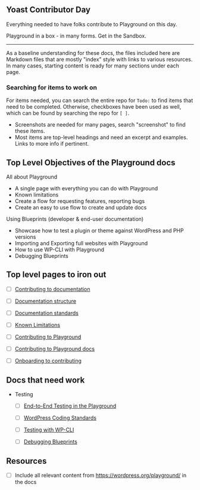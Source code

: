 ## Yoast Contributor Day
Everything needed to have folks contribute to Playground on this day.

Playground in a box - in many forms. Get in the Sandbox. 

---

As a baseline understanding for these docs, the files included here are Markdown files that are mostly "index" style with links to various resources. In many cases, starting content is ready for many sections under each page. 

### Searching for items to work on

For items needed, you can search the entire repo for `Todo:` to find items that need to be completed. Otherwise, checkboxes have been used as well, which can be found by searching the repo for `[ ]`.

- Screenshots are needed for many pages, search "screenshot" to find these items.
- Most items are top-level headings and need an excerpt and examples. Links to more info if pertinent.


## Top Level Objectives of the Playground docs
All about Playground
- A single page with everything you can do with Playground
- Known limitations
- Create a flow for requesting features, reporting bugs
- Create an easy to use flow to create and update docs

Using Blueprints (developer & end-user documentation)
- Showcase how to test a plugin or theme against WordPress and PHP versions
- Importing and Exporting full websites with Playground
- How to use WP-CLI with Playground
- Debugging Blueprints




## Top level pages to iron out
- [ ] [Contributing to documentation](./contributing-to-documentation.md)
- [ ] [Documentation structure](./documentation-structure.md)
- [ ] [Documentation standards](./documentation-standards.md)
- [ ] [Known Limitations](./known-limitations.md)
- [ ] [Contributing to Playground](./contributing.md)
- [ ] [Contributing to Playground docs](./contributing-to-playground.md)
- [ ] [Onboarding to contributing](./onboarding-to-contributing.md)


## Docs that need work
- Testing
  - [ ] [End-to-End Testing in the Playground](./e2e-testing-in-playground.md)
  - [ ] [WordPress Coding Standards](./wordpress-coding-standards.md)
  - [ ] [Testing with WP-CLI](./testing-with-wp-cli.md)
  - [ ] [Debugging Blueprints](./debugging-blueprints.md)


## Resources
- [ ] Include all relevant content from https://wordpress.org/playground/ in the docs